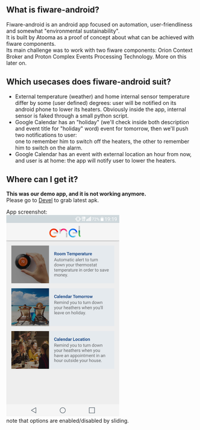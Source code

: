 ## What is fiware-android?

Fiware-android is an android app focused on automation, user-friendliness and somewhat "environmental sustainability".  
It is built by Atooma as a proof of concept about what can be achieved with fiware components.  
Its main challenge was to work with two fiware components: Orion Context Broker and Proton Complex Events Processing Technology. More on this later on.

## Which usecases does fiware-android suit?  

* External temperature (weather) and home internal sensor temperature differ by some (user defined) degrees: user will be notified on its android phone to lower its heaters.
Obviously inside the app, internal sensor is faked through a small python script.
* Google Calendar has an "holiday" (we'll check inside both description and event title for "holiday" word) event for tomorrow, then we'll push two notifications to user:  
one to remember him to switch off the heaters, the other to remember him to switch on the alarm.
* Google Calendar has an event with external location an hour from now, and user is at home: the app will notify user to lower the heaters.


## Where can I get it?

**This was our demo app, and it is not working anymore.**  
Please go to [Devel](Devel#where-can-i-download-devel-version) to grab latest apk.  

App screenshot:  
<img src="assets/AppScreen.png" width="300">  
note that options are enabled/disabled by sliding. 
